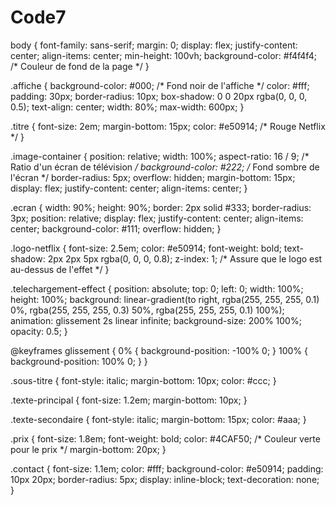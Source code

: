 # Code7

body {
    font-family: sans-serif;
    margin: 0;
    display: flex;
    justify-content: center;
    align-items: center;
    min-height: 100vh;
    background-color: #f4f4f4; /* Couleur de fond de la page */
}

.affiche {
    background-color: #000; /* Fond noir de l'affiche */
    color: #fff;
    padding: 30px;
    border-radius: 10px;
    box-shadow: 0 0 20px rgba(0, 0, 0, 0.5);
    text-align: center;
    width: 80%;
    max-width: 600px;
}

.titre {
    font-size: 2em;
    margin-bottom: 15px;
    color: #e50914; /* Rouge Netflix */
}

.image-container {
    position: relative;
    width: 100%;
    aspect-ratio: 16 / 9; /* Ratio d'un écran de télévision */
    background-color: #222; /* Fond sombre de l'écran */
    border-radius: 5px;
    overflow: hidden;
    margin-bottom: 15px;
    display: flex;
    justify-content: center;
    align-items: center;
}

.ecran {
    width: 90%;
    height: 90%;
    border: 2px solid #333;
    border-radius: 3px;
    position: relative;
    display: flex;
    justify-content: center;
    align-items: center;
    background-color: #111;
    overflow: hidden;
}

.logo-netflix {
    font-size: 2.5em;
    color: #e50914;
    font-weight: bold;
    text-shadow: 2px 2px 5px rgba(0, 0, 0, 0.8);
    z-index: 1; /* Assure que le logo est au-dessus de l'effet */
}

.telechargement-effect {
    position: absolute;
    top: 0;
    left: 0;
    width: 100%;
    height: 100%;
    background: linear-gradient(to right, rgba(255, 255, 255, 0.1) 0%, rgba(255, 255, 255, 0.3) 50%, rgba(255, 255, 255, 0.1) 100%);
    animation: glissement 2s linear infinite;
    background-size: 200% 100%;
    opacity: 0.5;
}

@keyframes glissement {
    0% { background-position: -100% 0; }
    100% { background-position: 100% 0; }
}

.sous-titre {
    font-style: italic;
    margin-bottom: 10px;
    color: #ccc;
}

.texte-principal {
    font-size: 1.2em;
    margin-bottom: 10px;
}

.texte-secondaire {
    font-style: italic;
    margin-bottom: 15px;
    color: #aaa;
}

.prix {
    font-size: 1.8em;
    font-weight: bold;
    color: #4CAF50; /* Couleur verte pour le prix */
    margin-bottom: 20px;
}

.contact {
    font-size: 1.1em;
    color: #fff;
    background-color: #e50914;
    padding: 10px 20px;
    border-radius: 5px;
    display: inline-block;
    text-decoration: none;
}
